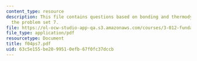 ```yaml
---
content_type: resource
description: This file contains questions based on bonding and thermodynamics for
  the problem set 7.
file: https://ol-ocw-studio-app-qa.s3.amazonaws.com/courses/3-012-fundamentals-of-materials-science-fall-2005/63c5e155be2099510efb67f0fc37dccb_f04ps7.pdf
file_type: application/pdf
resourcetype: Document
title: f04ps7.pdf
uid: 63c5e155-be20-9951-0efb-67f0fc37dccb
---
```

